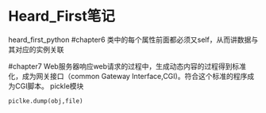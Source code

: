 # Heard_First笔记
heard_first_python
#chapter6
类中的每个属性前面都必须又self，从而讲数据与其对应的实例关联

#chapter7
Web服务器响应web请求的过程中，生成动态内容的过程得到标准化，成为网关接口（common Gateway Interface,CGI)。符合这个标准的程序成为CGI脚本。
pickle模块
```
piclke.dump(obj,file)
```